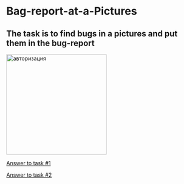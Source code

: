 # Bag-report-at-a-Pictures
## The task is to find bugs in a pictures and put them in the bug-report

<img width="264" alt="авторизация" src="https://drive.google.com/drive/u/0/folders/11PqUfsLP83-WrYPZci2XGG8hGqI_WbKv">

 <p><a href="https://docs.google.com/spreadsheets/d/1wNWeKn0ClB_T4L0FQ0Nfv35xxf2Da1ykV463E1BpoWk/edit?usp=sharing" target="_blank" >Answer to task #1</a></p>

<p><a href="https://docs.google.com/spreadsheets/d/1PrOTW6LXqQFovo9EZWiJ8tzgJwug3Fi_dJlugE3AHyQ/edit?usp=sharing" target="_blank" >Answer to task #2</a></p>
